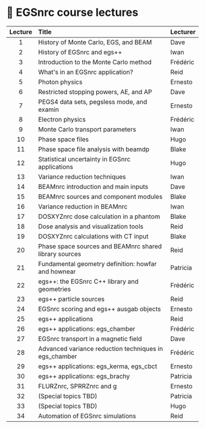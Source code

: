 # 💬 EGSnrc course lectures

| Lecture | Title                                                   | Lecturer   |
| :-----: | :------------------------------------------------------ | :--------- |
|    1    | History of Monte Carlo, EGS, and BEAM                   | Dave       |
|    2    | History of EGSnrc and egs++                             | Iwan       |
|    3    | Introduction to the Monte Carlo method                  | Frédéric   |
|    4    | What's in an EGSnrc application?                        | Reid       |
|    5    | Photon physics                                          | Ernesto    |
|    6    | Restricted stopping powers, AE, and AP                  | Dave       |
|    7    | PEGS4 data sets, pegsless mode, and examin              | Ernesto    |
|    8    | Electron physics                                        | Frédéric   |
|    9    | Monte Carlo transport parameters                        | Iwan       |
|   10    | Phase space files                                       | Hugo       |
|   11    | Phase space file analysis with beamdp                   | Blake      |
|   12    | Statistical uncertainty in EGSnrc applications          | Hugo       |
|   13    | Variance reduction techniques                           | Iwan       |
|   14    | BEAMnrc introduction and main inputs                    | Dave       |
|   15    | BEAMnrc sources and component modules                   | Blake      |
|   16    | Variance reduction in BEAMnrc                           | Iwan       |
|   17    | DOSXYZnrc dose calculation in a phantom                 | Blake      |
|   18    | Dose analysis and visualization tools                   | Reid       |
|   19    | DOSXYZnrc calculations with CT input                    | Blake      |
|   20    | Phase space sources and BEAMnrc shared library sources  | Reid       |
|   21    | Fundamental geometry definition: howfar and hownear     | Patricia   |
|   22    | egs++: the EGSnrc C++ library and geometries            | Frédéric   |
|   23    | egs++ particle sources                                  | Reid       |
|   24    | EGSnrc scoring and egs++ ausgab objects                 | Ernesto    |
|   25    | egs++ applications                                      | Reid       |
|   26    | egs++ applications: egs_chamber                         | Frédéric   |
|   27    | EGSnrc transport in a magnetic field                    | Dave       |
|   28    | Advanced variance reduction techniques in egs_chamber   | Frédéric   |
|   29    | egs++ applications: egs_kerma, egs_cbct                 | Ernesto    |
|   30    | egs++ applications: egs_brachy                          | Patricia   |
|   31    | FLURZnrc, SPRRZnrc and g                                | Ernesto    |
|   32    | (Special topics TBD)                                    | Patricia   |
|   33    | (Special topics TBD)                                    | Hugo       |
|   34    | Automation of EGSnrc simulations                        | Reid       |
